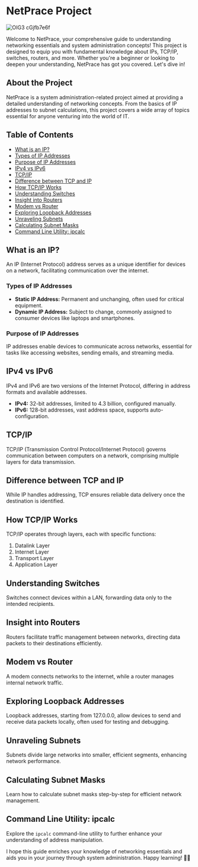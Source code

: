 # NetPrace Project
![OIG3 cGjfb7e6f](https://github.com/caoslourenco/Net_practice42/assets/18141491/7ef3881f-d8b8-4f23-bde5-b835195ff8c2)


Welcome to NetPrace, your comprehensive guide to understanding networking essentials and system administration concepts! This project is designed to equip you with fundamental knowledge about IPs, TCP/IP, switches, routers, and more. Whether you're a beginner or looking to deepen your understanding, NetPrace has got you covered. Let's dive in!

## About the Project

NetPrace is a system administration-related project aimed at providing a detailed understanding of networking concepts. From the basics of IP addresses to subnet calculations, this project covers a wide array of topics essential for anyone venturing into the world of IT.

## Table of Contents

- [What is an IP?](#what-is-an-ip)
- [Types of IP Addresses](#types-of-ip-addresses)
- [Purpose of IP Addresses](#purpose-of-ip-addresses)
- [IPv4 vs IPv6](#ipv4-vs-ipv6)
- [TCP/IP](#tcpip)
- [Difference between TCP and IP](#difference-between-tcp-and-ip)
- [How TCP/IP Works](#how-tcpip-works)
- [Understanding Switches](#understanding-switches)
- [Insight into Routers](#insight-into-routers)
- [Modem vs Router](#modem-vs-router)
- [Exploring Loopback Addresses](#exploring-loopback-addresses)
- [Unraveling Subnets](#unraveling-subnets)
- [Calculating Subnet Masks](#calculating-subnet-masks)
- [Command Line Utility: ipcalc](#command-line-utility-ipcalc)

## What is an IP?

An IP (Internet Protocol) address serves as a unique identifier for devices on a network, facilitating communication over the internet.

### Types of IP Addresses

- **Static IP Address:** Permanent and unchanging, often used for critical equipment.
- **Dynamic IP Address:** Subject to change, commonly assigned to consumer devices like laptops and smartphones.

### Purpose of IP Addresses

IP addresses enable devices to communicate across networks, essential for tasks like accessing websites, sending emails, and streaming media.

## IPv4 vs IPv6

IPv4 and IPv6 are two versions of the Internet Protocol, differing in address formats and available addresses.

- **IPv4:** 32-bit addresses, limited to 4.3 billion, configured manually.
- **IPv6:** 128-bit addresses, vast address space, supports auto-configuration.

## TCP/IP

TCP/IP (Transmission Control Protocol/Internet Protocol) governs communication between computers on a network, comprising multiple layers for data transmission.

## Difference between TCP and IP

While IP handles addressing, TCP ensures reliable data delivery once the destination is identified.

## How TCP/IP Works

TCP/IP operates through layers, each with specific functions:
1. Datalink Layer
2. Internet Layer
3. Transport Layer
4. Application Layer

## Understanding Switches

Switches connect devices within a LAN, forwarding data only to the intended recipients.

## Insight into Routers

Routers facilitate traffic management between networks, directing data packets to their destinations efficiently.

## Modem vs Router

A modem connects networks to the internet, while a router manages internal network traffic.

## Exploring Loopback Addresses

Loopback addresses, starting from 127.0.0.0, allow devices to send and receive data packets locally, often used for testing and debugging.

## Unraveling Subnets

Subnets divide large networks into smaller, efficient segments, enhancing network performance.

## Calculating Subnet Masks

Learn how to calculate subnet masks step-by-step for efficient network management.

## Command Line Utility: ipcalc

Explore the `ipcalc` command-line utility to further enhance your understanding of address manipulation.

I hope this guide enriches your knowledge of networking essentials and aids you in your journey through system administration. Happy learning! 🚀😊

